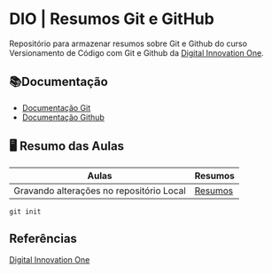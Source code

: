 # DIO | Resumos Git e GitHub 

Repositório para armazenar resumos sobre Git e Github do curso Versionamento de Código com Git e Github da [Digital Innovation One](https://www.dio.me/).

## 📚Documentação

- [Documentação Git](https://git-scm.com/doc)
- [Documentação Github](https://docs.github.com/)

## 🖥 Resumo das Aulas

| Aulas | Resumos |
|-------|---------|
|Gravando alterações no repositório Local| [Resumos]()


```
git init
```

## Referências
[Digital Innovation One](https://www.dio.me/)